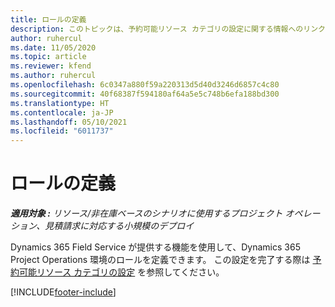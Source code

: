 ```yaml
---
title: ロールの定義
description: このトピックは、予約可能リソース カテゴリの設定に関する情報へのリンクを提供します。
author: ruhercul
ms.date: 11/05/2020
ms.topic: article
ms.reviewer: kfend
ms.author: ruhercul
ms.openlocfilehash: 6c0347a880f59a220313d5d40d3246d6857c4c80
ms.sourcegitcommit: 40f68387f594180af64a5e5c748b6efa188bd300
ms.translationtype: HT
ms.contentlocale: ja-JP
ms.lasthandoff: 05/10/2021
ms.locfileid: "6011737"
---
```

# <a name="define-roles"></a>ロールの定義

_**適用対象 :** リソース/非在庫ベースのシナリオに使用するプロジェクト オペレーション、見積請求に対応する小規模のデプロイ_

Dynamics 365 Field Service が提供する機能を使用して、Dynamics 365 Project Operations 環境のロールを定義できます。 この設定を完了する際は [予約可能リソース カテゴリの設定](/dynamics365/field-service/set-up-bookable-resource-categories) を参照してください。


[!INCLUDE[footer-include](../includes/footer-banner.md)]